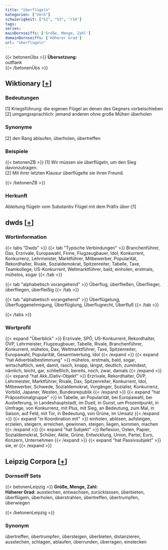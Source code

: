 ```yaml
---
title: "überflügeln"
kategorien: ["Verb"]
schwierigkeit: ["k2", "h3", "r16"]
tags:
series:
mainDornseiffs: ['Größe, Menge, Zahl']
domainDornseiffs: ['Höherer Grad']
url: "überflügeln"
---
```


{{< betonenÜbs >}}
**Übersetzung:**  
outflank  
{{< /betonenÜbs >}}

## Wiktionary [[+](https://de.wiktionary.org/wiki/überflügeln)]

### Bedeutungen
[1] Kriegsführung: die eigenen Flügel an denen des Gegners vorbeischieben  
[2] umgangssprachlich: jemand anderen ohne große Mühen überholen  

### Synonyme
[2] den Rang ablaufen, überholen, übertreffen  

### Beispiele
{{< betonenZB >}}
[1] Wir müssen sie überflügeln, um den Sieg davonzutragen.  
[2] Mit ihrer letzten Klausur überflügelte sie ihren Freund.  

{{< /betonenZB >}}
### Herkunft
Ableitung flügeln vom Substantiv Flügel mit dem Präfix über-[1]  



## dwds [[+](https://www.dwds.de/wb/überflügeln)]

### Wortinformation
{{< tabs "Dwds" >}}
{{< tab "Typische Verbindungen" >}}
Branchenführer, Dax, Erzrivale, Europawahl, Finne, Flugzeugbauer, Idol, Konkurrent, Konkurrenz, Lehrmeister, Marktführer, Mitbewerber, Popularität, Rekordhalter, Rivale, Sozialdemokrat, Spitzenreiter, Tabelle, Taxe, Teamkollege, US-Konkurrent, Weltmarktführer, bald, einholen, erstmals, mühelos, sogar
{{< /tab >}}

{{< tab "alphabetisch vorangehend" >}}
Überflug, überfließen, Überflieger, überfliegen, überfleißig
{{< /tab >}}

{{< tab "alphabetisch vorangehend" >}}
Überflügelung, Überfluggenehmigung, Überflüglung, Überflugrecht, Überfluß
{{< /tab >}}

{{< /tabs >}}

### Wortprofil
{{< expand "Überblick" >}} Erzrivale, SPÖ, US-Konkurrent, Rekordhalter, ÖVP, Lehrmeister, Flugzeugbauer, Tabelle, Rivale, Branchenführer, Konkurrent, mühelos, Dax, Weltmarktführer, Taxe, Spitzenreiter, Europawahl, Popularität, Gesamtwertung, Idol {{< /expand >}}
{{< expand "hat Adverbialbestimmung" >}} mühelos, erstmals, bald, sogar, wirtschaftlich, weit, damit, rasch, knapp, längst, deutlich, zumindest, nämlich, leicht, gar, schließlich, bereits, noch, zwar, damals {{< /expand >}}
{{< expand "hat Akk./Dativ-Objekt" >}} Erzrivale, Rekordhalter, ÖVP, Lehrmeister, Marktführer, Rivale, Dax, Spitzenreiter, Konkurrent, Idol, Mitbewerber, Schwede, Sozialdemokrat, Vorgänger, Sozialist, Konkurrenz, Vorbild, Japaner, Westen, Bundesrepublik {{< /expand >}}
{{< expand "hat Präpositionalgruppe" >}} in Tabelle, an Popularität, bei Europawahl, bei Auslieferung, in Landeshauptstadt, im Duell, in Gunst, um Prozentpunkt, in Umfrage, von Konkurrenz, mit Plus, mit Sieg, an Bedeutung, zum Mal, in Saison, auf Feld, mit Tor, in Bedeutung, von Grüne, im Umsatz {{< /expand >}}
{{< expand "in Koordination mit" >}} einholen, ablösen, aufsteigen, erzielen, steigern, erreichen, gewinnen, steigen, liegen, kommen, machen {{< /expand >}}
{{< expand "hat Subjekt" >}} Reflexion, Osten, Papier, Sozialdemokrat, Schüler, Aktie, Grüne, Entwicklung, Union, Partei, Euro, Konzern, Unternehmen {{< /expand >}}
{{< expand "hat Passivsubjekt" >}} sie, er {{< /expand >}}

## Leipzig Corpora [[+](https://corpora.uni-leipzig.de/en/res?word=überflügeln&corpusId=deu_newscrawl-public_2018)]

### Dornseiff Sets
{{< betonenLeipzig >}}
**Größe, Menge, Zahl:**  
**Höherer Grad:** ausstechen, entwachsen, zurücklassen, überbieten, überflügeln, überholen, überstrahlen, übertreffen, übertrumpfen, überwiegen  

{{< /betonenLeipzig >}}

### Synonym
übertreffen, übertrumpfen, übersteigen, überbieten, distanzieren, ausstechen, schlagen, ablaufen, überrunden, überragen, einstecken

